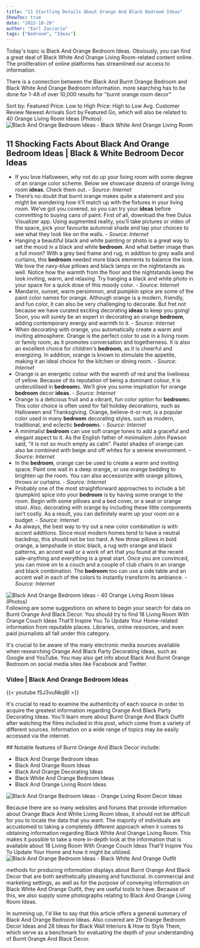 ```yaml
---
title: "11 Startling Details About Orange And Black Bedroom Ideas"
ShowToc: true 
date: "2022-10-20"
author: "Earl Zaccaria" 
tags: ["Bedroom", "Ideas"]
---
```


Today's topic is Black And Orange Bedroom Ideas. Obviously, you can find a great deal of Black White And Orange Living Room-related content online. The proliferation of online platforms has streamlined our access to information.

There is a connection between the Black And Burnt Orange Bedroom and Black White And Orange Bedroom information. more searching has to be done for 1-48 of over 10,000 results for "burnt orange room decor"







Sort by:
Featured
Price: Low to High
Price: High to Low
Avg. Customer Review
Newest Arrivals
Sort by:Featured
Go, which will also be related to 40 Orange Living Room Ideas (Photos).
<img loading="lazy" src="https://i.pinimg.com/736x/c4/d9/0a/c4d90a9b4f8bd231b1a2ee8349d3fa0e.jpg" onerror="this.onerror=null;this.src='https://blogger.googleusercontent.com/img/a/AVvXsEhe7F7TRXHtjiKvHb5vS7DmnxvpHiDyoYyYvm1nHB3Qp2_w3BnM6A2eq4v7FYxCC9bfZt3a9vIMtAYEKUiaDQbHMg-ViyGmRIj39MLp0bGFfgfYw1Dc9q_H-T0wiTm3l0Uq42dETrN9eC8aGJ9_IORZsxST1AcLR7np1koOfcc7tnHa4S8Mwz_xD9d0=s16000';" alt="Black And Orange Bedroom Ideas - Black White And Orange Living Room" >

## 11 Shocking Facts About Black And Orange Bedroom Ideas | Black & White Bedroom Decor Ideas
-   If you love Halloween, why not do up your living room with some degree of an orange color scheme. Below we showcase dozens of orange living room **ideas**. Check them out. - <cite>Source: Internet</cite>
-   There’s no doubt that burnt orange makes quite a statement and you might be wondering how it’ll match up with the fixtures in your living room. We’ve got you covered, so you can try your **ideas** before committing to buying cans of paint. First of all, download the free Dulux Visualizer app. Using augmented reality, you’ll take pictures or video of the space, pick your favourite autumnal shade and tap your choices to see what they look like on the walls. - <cite>Source: Internet</cite>
-   Hanging a beautiful black and white painting or photo is a great way to set the mood in a black and white **bedroom**. And what better image than a full moon? With a grey bed frame and rug, in addition to grey walls and curtains, this **bedroom** needed more black elements to balance the look. We love the navy-blue pillows and black lamps on the nightstands as well. Notice how the warmth from the floor and the nightstands keep the look inviting, warm, and relaxing. Try hanging a black and white photo in your space for a quick dose of this moody color. - <cite>Source: Internet</cite>
-   Mandarin, sunset, warm persimmon, and pumpkin spice are some of the paint color names for orange. Although orange is a modern, friendly, and fun color, it can also be very challenging to decorate. But fret not because we have curated exciting decorating **ideas** to keep you going! Soon, you will surely be an expert in decorating an orange **bedroom**, adding contemporary energy and warmth to it. - <cite>Source: Internet</cite>
-   When decorating with orange, you automatically create a warm and inviting atmosphere. Orange is the perfect color to use in a living room or family room, as it promotes conversation and togetherness. It is also an excellent choice for children's **bedroom**, as it is cheerful and energizing. In addition, orange is known to stimulate the appetite, making it an ideal choice for the kitchen or dining room. - <cite>Source: Internet</cite>
-   Orange is an energetic colour with the warmth of red and the liveliness of yellow. Because of its reputation of being a dominant colour, it is underutilised in **bedroom**s. We’ll give you some inspiration for orange **bedroom** decor **ideas**. - <cite>Source: Internet</cite>
-   Orange is a delicious fruit and a vibrant, fun color option for **bedroom**s. This color choice is often used for fall holiday decorations, such as Halloween and Thanksgiving. Orange, believe-it-or-not, is a popular color used in many **bedroom** decorating styles, such as modern, traditional, and eclectic **bedroom**s. - <cite>Source: Internet</cite>
-   A minimalist **bedroom** can use soft orange tones to add a graceful and elegant aspect to it. As the English father of minimalism John Pawson said, “it is not so much empty as calm”. Pastel shades of orange can also be combined with beige and off whites for a serene environment. - <cite>Source: Internet</cite>
-   In the **bedroom**, orange can be used to create a warm and inviting space. Paint one wall in a deep orange, or use orange bedding to brighten up the room. You can also accessorize with orange pillows, throws or curtains. - <cite>Source: Internet</cite>
-   Probably one of the most straightforward approaches to include a bit (pumpkin) spice into your **bedroom** is by having some orange to the room. Begin with some pillows and a bed cover, or a seat or orange stool. Also, decorating with orange by including these little components isn’t costly. As a result, you can definitely warm up your room on a budget. - <cite>Source: Internet</cite>
-   As always, the best way to try out a new color combination is with accent additions. Since most modern homes tend to have a neutral backdrop, this should not be too hard. A few throw pillows in bold orange, a lampshade in stoic black, a rug with orange and black patterns, an accent wall or a work of art that you found at the recent sale–anything and everything is a great start. Once you are convinced, you can move on to a couch and a couple of club chairs in an orange and black combination. The **bedroom** too can use a side table and an accent wall in each of the colors to instantly transform its ambiance. - <cite>Source: Internet</cite>


<img loading="lazy" src="https://www.flawssy.com/wp-content/uploads/2016/12/Wolf-Tattoo-On-Back-4-768x1152.jpg" onerror="this.onerror=null;this.src='https://blogger.googleusercontent.com/img/a/AVvXsEhe7F7TRXHtjiKvHb5vS7DmnxvpHiDyoYyYvm1nHB3Qp2_w3BnM6A2eq4v7FYxCC9bfZt3a9vIMtAYEKUiaDQbHMg-ViyGmRIj39MLp0bGFfgfYw1Dc9q_H-T0wiTm3l0Uq42dETrN9eC8aGJ9_IORZsxST1AcLR7np1koOfcc7tnHa4S8Mwz_xD9d0=s16000';" alt="Black And Orange Bedroom Ideas - 40 Orange Living Room Ideas (Photos)" >
Following are some suggestions on where to begin your search for data on Burnt Orange And Black Decor:
You should try to find 18 Living Room With Orange Couch Ideas That’ll Inspire You To Update Your Home-related information from reputable places. Libraries, online resources, and even paid journalists all fall under this category.

It's crucial to be aware of the many electronic media sources available when researching Orange And Black Party Decorating Ideas, such as Google and YouTube. You may also get info about Black And Burnt Orange Bedroom on social media sites like Facebook and Twitter.

### Video | Black And Orange Bedroom Ideas
{{< youtube fSJ3vuNkqBI >}} 


It's crucial to read to examine the authenticity of each source in order to acquire the greatest information regarding Orange And Black Party Decorating Ideas.
You'll learn more about Burnt Orange And Black Outfit after watching the films included in this post, which come from a variety of different sources. Information on a wide range of topics may be easily accessed via the internet.
<script async="async" data-cfasync="false" src="//normallydemandedalter.com/fe63df3c5408708b15d8dc3d9b206b31/invoke.js"></script>
<div id="container-fe63df3c5408708b15d8dc3d9b206b31"></div>
## Notable features of Burnt Orange And Black Decor include:

- Black And Orange Bedroom Ideas
- Black And Orange Room Ideas
- Black And Orange Decorating Ideas
- Black White And Orange Bedroom Ideas
- Black And Orange Living Room Ideas

 <img loading="lazy" src="http://www.digsdigs.com/photos/striking-industrial-bathroom-designs-20-554x877.jpg" onerror="this.onerror=null;this.src='https://blogger.googleusercontent.com/img/a/AVvXsEhe7F7TRXHtjiKvHb5vS7DmnxvpHiDyoYyYvm1nHB3Qp2_w3BnM6A2eq4v7FYxCC9bfZt3a9vIMtAYEKUiaDQbHMg-ViyGmRIj39MLp0bGFfgfYw1Dc9q_H-T0wiTm3l0Uq42dETrN9eC8aGJ9_IORZsxST1AcLR7np1koOfcc7tnHa4S8Mwz_xD9d0=s16000';" alt="Black And Orange Bedroom Ideas - Orange Living Room Decor Ideas" >

Because there are so many websites and forums that provide information about Orange Black And White Living Room Ideas, it should not be difficult for you to locate the data that you want.
The majority of individuals are accustomed to taking a completely different approach when it comes to obtaining information regarding Black White And Orange Living Room. This makes it possible to take a more in-depth look at the information that is available about 18 Living Room With Orange Couch Ideas That’ll Inspire You To Update Your Home and how it might be utilized.
<img loading="lazy" src="https://i.pinimg.com/736x/6a/b8/55/6ab85598682657a95a60a85f77fa4abb.jpg" onerror="this.onerror=null;this.src='https://blogger.googleusercontent.com/img/a/AVvXsEhe7F7TRXHtjiKvHb5vS7DmnxvpHiDyoYyYvm1nHB3Qp2_w3BnM6A2eq4v7FYxCC9bfZt3a9vIMtAYEKUiaDQbHMg-ViyGmRIj39MLp0bGFfgfYw1Dc9q_H-T0wiTm3l0Uq42dETrN9eC8aGJ9_IORZsxST1AcLR7np1koOfcc7tnHa4S8Mwz_xD9d0=s16000';" alt="Black And Orange Bedroom Ideas - Black White And Orange Outfit" >

methods for producing information displays about Burnt Orange And Black Decor that are both aesthetically pleasing and functional. In commercial and marketing settings, as well as for the purpose of conveying information on Black White And Orange Outfit, they are useful tools to have. Because of this, we also supply some photographs relating to Black And Orange Living Room Ideas.

In summing up, I'd like to say that this article offers a general summary of Black And Orange Bedroom Ideas. Also covered are 29 Orange Bedroom Decor Ideas and 28 Ideas for Black Wall Interiors & How to Style Them, which serve as a benchmark for evaluating the depth of your understanding of Burnt Orange And Black Decor.
	

